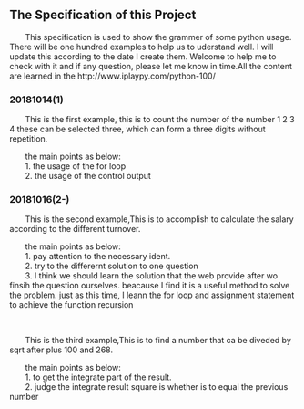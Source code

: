 ## The Specification of this Project ##


<p >&nbsp;&nbsp;&nbsp;&nbsp;&nbsp;&nbsp;     
This specification is used to show the grammer of some python usage. There will be one hundred examples to help us to uderstand well. I will update this according to the  date I create them. Welcome to help me to check with it and if any question, please let me know in time.All the content are learned in the http://www.iplaypy.com/python-100/</p>

### 20181014(1) ###


<p >&nbsp;&nbsp;&nbsp;&nbsp;&nbsp;&nbsp; This is the first example, this is to count the number of the number 1 2 3 4 these can be selected three, which can form a three digits without repetition.</p>
<p >&nbsp;&nbsp;&nbsp;&nbsp;&nbsp;&nbsp; the main points as below:<br />
&nbsp;&nbsp;&nbsp;&nbsp;&nbsp;&nbsp;
1. the usage of the for loop <br />
&nbsp;&nbsp;&nbsp;&nbsp;&nbsp;&nbsp;
2. the usage of the control output  <br />
<p>

### 20181016(2-) ###
<p >&nbsp;&nbsp;&nbsp;&nbsp;&nbsp;&nbsp; This is the second example,This is to accomplish to calculate the salary according to the different turnover.</p>
<p >&nbsp;&nbsp;&nbsp;&nbsp;&nbsp;&nbsp; the main points as below:<br />
&nbsp;&nbsp;&nbsp;&nbsp;&nbsp;&nbsp;
1. pay attention to the necessary ident.<br />
&nbsp;&nbsp;&nbsp;&nbsp;&nbsp;&nbsp;
2. try to the differernt solution to one question   <br />
&nbsp;&nbsp;&nbsp;&nbsp;&nbsp;&nbsp;
3. I think we should learn the solution that the web provide after wo finsih the question ourselves. beacause I find it is a useful method to solve the problem. just as this time, I leann the for loop and assignment statement to achieve the function recursion   <br />
<p>
<br />

<p >&nbsp;&nbsp;&nbsp;&nbsp;&nbsp;&nbsp; This is the third example,This is to find a number that ca be diveded by sqrt after plus 100 and 268.</p>
<p >&nbsp;&nbsp;&nbsp;&nbsp;&nbsp;&nbsp; the main points as below:<br />
&nbsp;&nbsp;&nbsp;&nbsp;&nbsp;&nbsp;
1. to get the integrate part of the result.<br />
&nbsp;&nbsp;&nbsp;&nbsp;&nbsp;&nbsp;
2. judge the integrate result square is whether is to equal the previous number   <br />
&nbsp;&nbsp;&nbsp;&nbsp;&nbsp;&nbsp;